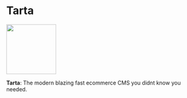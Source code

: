 # Tarta
<img src="https://iili.io/JGGwLMJ.webp" width="130" />

**Tarta**: The modern blazing fast ecommerce CMS you didnt know you needed.

